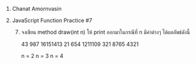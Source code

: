 1. Chanat Amornvasin
2. JavaScript Function Practice #7

    7) จงเขียน method draw(int n) ให้ print ออกมาในกรณีที่ n มีค่าต่างๆ ได้ผลลัพธ์ดังนี้

        43              987                 16151413
        21              654                 1211109
                        321                 8765
                                            4321
        
        n = 2           n = 3               n = 4
